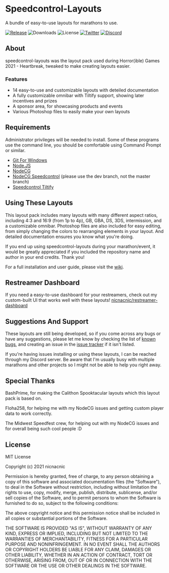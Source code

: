 # Speedcontrol-Layouts
A bundle of easy-to-use layouts for marathons to use.

[![Release](https://img.shields.io/github/v/release/nicnacnic/speedcontrol-layouts?label=Release)](https://github.com/nicnacnic/restreamer-dashboard/releases)
![Downloads](https://img.shields.io/github/downloads/nicnacnic/speedcontrol-layouts/total?label=Downloads)
![License](https://img.shields.io/github/license/nicnacnic/speedcontrol-layouts?label=License)
[![Twitter](https://img.shields.io/twitter/follow/nicnacnic11?style=social)](https://twitter.com/nicnacnic11)
[![Discord](https://img.shields.io/badge/-Join%20the%20Discord!-brightgreen?label=&logo=discord&logoColor=ffffff&color=7389D8&labelColor=6A7EC2)](https://discord.gg/A34Qpfe)

## About
speedcontrol-layouts was the layout pack used during Horror(ible) Games 2021 - Heartbreak, tweaked to make creating layouts easier.

### Features
- 14 easy-to-use and customizable layouts with deteiled documentation
- A fully customizable omnibar with Tiltify support, showing later incentives and prizes
- A sponsor area, for showcasing products and events
- Various Photoshop files to easily make your own layouts

## Requirements
Administrator privileges will be needed to install. Some of these programs use the command line, you should be comfortable using Command Prompt or similar.
- [Git For Windows](https://git-scm.com/downloads)
- [Node.JS](https://nodejs.org/en/)
- [NodeCG](https://github.com/nodecg/nodecg)
- [NodeCG Speedcontrol](https://github.com/speedcontrol/nodecg-speedcontrol)  (please use the dev branch, not the master branch)
- [Speedcontrol Tiltify](https://github.com/speedcontrol/speedcontrol-tiltify)

## Using These Layouts
This layout pack includes many layouts with many different aspect ratios, including 4:3 and 16:9 (from 1p to 4p), GB, GBA, DS, 3DS, intermission, and a customizable omnibar. Photoshop files are also included for easy editing, from simply changing the colors to rearranging elements in your layout. And detailed documentation ensures you know what you're doing.

If you end up using speedcontrol-layouts during your marathon/event, it would be greatly appreciated if you included the repository name and author in your end credits. Thank you!

For a full installation and user guide, please visit the [wiki](https://github.com/nicnacnic/speedcontrol-layouts/wiki).

## Restreamer Dashboard
If you need a easy-to-use dashboard for your restreamers, check out my custom-built UI that works well with these layouts! [nicnacnic/restreamer-dashboard](https://github.com/nicnacnic/restreamer-dashboard)

## Suggestions And Support
These layouts are still being developed, so if you come across any bugs or have any suggestions, please let me know by checking the list of [known bugs](https://github.com/nicnacnic/speedcontrol-layouts/wiki), and creating an issue in the [issue tracker](https://github.com/nicnacnic/speedcontrol-layouts/issues) if it isn't listed.

If you're having issues installing or using these layouts, I can be reached through my Discord server. Be aware that I'm usually busy with multiple marathons and other projects so I might not be able to help you right away.

## Special Thanks
BashPrime, for making the Calithon Spooktacular layouts which this layout pack is based on.

Floha258, for helping me with my NodeCG issues and getting custom player data to work correctly.

The Midwest Speedfest crew, for helping out with my NodeCG issues and for overall being such cool people :D

## License
MIT  License

Copyright (c) 2021 nicnacnic

Permission is hereby granted, free of charge, to any person obtaining a copy
of this software and associated documentation files (the "Software"), to deal
in the Software without restriction, including without limitation the rights
to use, copy, modify, merge, publish, distribute, sublicense, and/or sell
copies of the Software, and to permit persons to whom the Software is
furnished to do so, subject to the following conditions:

The above copyright notice and this permission notice shall be included in all
copies or substantial portions of the Software.

THE SOFTWARE IS PROVIDED "AS IS", WITHOUT WARRANTY OF ANY KIND, EXPRESS OR
IMPLIED, INCLUDING BUT NOT LIMITED TO THE WARRANTIES OF MERCHANTABILITY,
FITNESS FOR A PARTICULAR PURPOSE AND NONINFRINGEMENT. IN NO EVENT SHALL THE
AUTHORS OR COPYRIGHT HOLDERS BE LIABLE FOR ANY CLAIM, DAMAGES OR OTHER
LIABILITY, WHETHER IN AN ACTION OF CONTRACT, TORT OR OTHERWISE, ARISING FROM,
OUT OF OR IN CONNECTION WITH THE SOFTWARE OR THE USE OR OTHER DEALINGS IN THE
SOFTWARE.

